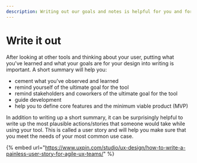 ```yaml
---
description: Writing out our goals and notes is helpful for you and for others
---
```


# Write it out

After looking at other tools and thinking about your user, putting what you've learned and what your goals are for your design into writing is important. A short summary will help you:

* cement what you've observed and learned
* remind yourself of the ultimate goal for the tool
* remind stakeholders and coworkers of the ultimate goal for the tool
* guide development
* help you to define core features and the minimum viable product \(MVP\)

In addition to writing up a short summary, it can be surprisingly helpful to write up the most plausible actions/stories that someone would take while using your tool. This is called a user story and will help you make sure that you meet the needs of your most common use case.

{% embed url="https://www.uxpin.com/studio/ux-design/how-to-write-a-painless-user-story-for-agile-ux-teams/" %}

